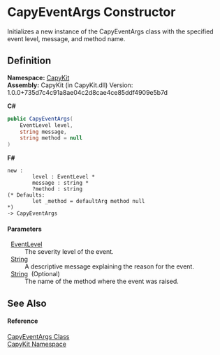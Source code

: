 # CapyEventArgs Constructor


Initializes a new instance of the CapyEventArgs class with the specified event level, message, and method name.



## Definition
**Namespace:** <a href="N_CapyKit">CapyKit</a>  
**Assembly:** CapyKit (in CapyKit.dll) Version: 1.0.0+735d7c4c91a8ae04c2d8cae4ce85ddf4909e5b7d

**C#**
``` C#
public CapyEventArgs(
	EventLevel level,
	string message,
	string method = null
)
```
**F#**
``` F#
new : 
        level : EventLevel * 
        message : string * 
        ?method : string 
(* Defaults:
        let _method = defaultArg method null
*)
-> CapyEventArgs
```



#### Parameters
<dl><dt>  <a href="T_CapyKit_EventLevel">EventLevel</a></dt><dd>The severity level of the event.</dd><dt>  <a href="https://learn.microsoft.com/dotnet/api/system.string" target="_blank" rel="noopener noreferrer">String</a></dt><dd>A descriptive message explaining the reason for the event.</dd><dt>  <a href="https://learn.microsoft.com/dotnet/api/system.string" target="_blank" rel="noopener noreferrer">String</a>  (Optional)</dt><dd>The name of the method where the event was raised.</dd></dl>

## See Also


#### Reference
<a href="T_CapyKit_CapyEventArgs">CapyEventArgs Class</a>  
<a href="N_CapyKit">CapyKit Namespace</a>  
